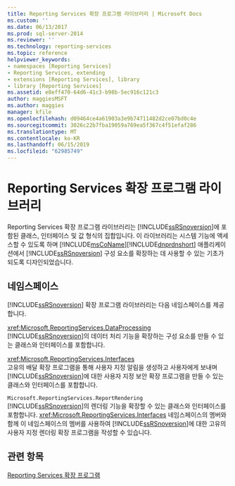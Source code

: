 ```yaml
---
title: Reporting Services 확장 프로그램 라이브러리 | Microsoft Docs
ms.custom: ''
ms.date: 06/13/2017
ms.prod: sql-server-2014
ms.reviewer: ''
ms.technology: reporting-services
ms.topic: reference
helpviewer_keywords:
- namespaces [Reporting Services]
- Reporting Services, extending
- extensions [Reporting Services], library
- library [Reporting Services]
ms.assetid: e8eff470-64d6-41c3-b98b-5ec916c121c3
author: maggiesMSFT
ms.author: maggies
manager: kfile
ms.openlocfilehash: d09464ce4a61903a3e9b74711482d2ce07bd0c4e
ms.sourcegitcommit: 3026c22b7fba19059a769ea5f367c4f51efaf286
ms.translationtype: MT
ms.contentlocale: ko-KR
ms.lasthandoff: 06/15/2019
ms.locfileid: "62985749"
---
```

# <a name="reporting-services-extension-library"></a>Reporting Services 확장 프로그램 라이브러리
  Reporting Services 확장 프로그램 라이브러리는 [!INCLUDE[ssRSnoversion](../../includes/ssrsnoversion-md.md)]에 포함된 클래스, 인터페이스 및 값 형식의 집합입니다. 이 라이브러리는 시스템 기능에 액세스할 수 있도록 하며 [!INCLUDE[msCoName](../../includes/msconame-md.md)][!INCLUDE[dnprdnshort](../../includes/dnprdnshort-md.md)] 애플리케이션에서 [!INCLUDE[ssRSnoversion](../../includes/ssrsnoversion-md.md)] 구성 요소를 확장하는 데 사용할 수 있는 기초가 되도록 디자인되었습니다.  
  
## <a name="namespaces"></a>네임스페이스  
 [!INCLUDE[ssRSnoversion](../../includes/ssrsnoversion-md.md)] 확장 프로그램 라이브러리는 다음 네임스페이스를 제공합니다.  
  
 <xref:Microsoft.ReportingServices.DataProcessing>  
 [!INCLUDE[ssRSnoversion](../../includes/ssrsnoversion-md.md)]의 데이터 처리 기능을 확장하는 구성 요소를 만들 수 있는 클래스와 인터페이스를 포함합니다.  
  
 <xref:Microsoft.ReportingServices.Interfaces>  
 고유의 배달 확장 프로그램을 통해 사용자 지정 알림을 생성하고 사용자에게 보내며 [!INCLUDE[ssRSnoversion](../../includes/ssrsnoversion-md.md)]에 대한 사용자 지정 보안 확장 프로그램을 만들 수 있는 클래스와 인터페이스를 포함합니다.  
  
 `Microsoft.ReportingServices.ReportRendering`  
 [!INCLUDE[ssRSnoversion](../../includes/ssrsnoversion-md.md)]의 렌더링 기능을 확장할 수 있는 클래스와 인터페이스를 포함합니다. <xref:Microsoft.ReportingServices.Interfaces> 네임스페이스의 멤버와 함께 이 네임스페이스의 멤버를 사용하여 [!INCLUDE[ssRSnoversion](../../includes/ssrsnoversion-md.md)]에 대한 고유의 사용자 지정 렌더링 확장 프로그램을 작성할 수 있습니다.  
  
## <a name="see-also"></a>관련 항목  
 [Reporting Services 확장 프로그램](reporting-services-extensions.md)  
  
  
